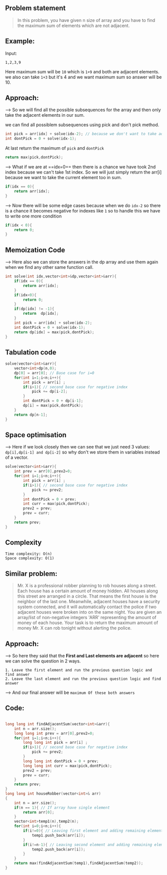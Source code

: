 ## Problem statement

>In this problem, you have given n size of array and you have to find the maximum sum of elements which are not adjacent. 

## Example:

Input:
```
1,2,3,9
```

Here maximum sum will be `10` which is `1+9` and both are adjacent elements. we also can take `1+3` but it's 4 and we want maximum sum so answer will be 10.

## Approach:

--> So we will find all the possible subsequences for the array and then only take the adjacent elements in our sum.

we can find all possiblem subsequences using pick and don't pick method.

```cpp
int pick = arr[idx] + solve(idx-2); // because we don't want to take adjacent element
int dontPick = 0 + solve(idx-1);
```

At last return the maximum of `pick` and `dontPick`

```cpp
return max(pick,dontPick);
```

--> What if we are at ==idx=0== then there is a chance we have took 2nd index because we can't take 1st index. So we will just simply return the arr[i] because we want to take the current element too in sum.

```cpp
if(idx == 0){
	return arr[idx];
}
```

--> Now there will be some edge cases because when we do `idx-2` so there is a chance it becomes negative for indexes like `1` so to handle this we have to write one more condition

```cpp
if(idx < 0){
	return 0;
}
```

## Memoization Code

--> Here also we can store the answers in the dp array and use them again when we find any other same function call.

```cpp
int solve(int idx,vector<int>&dp,vector<int>&arr){
	if(idx == 0){
		return arr[idx];
	}
	if(idx<0){
		return 0;
	}
	if(dp[idx] != -1){
		return  dp[idx];
	}
	int pick = arr[idx] + solve(idx-2);
	int dontPick = 0 + solve(idx-1);
	return dp[idx] = max(pick,dontPick);
}
```

## Tabulation code

```cpp
solve(vector<int>&arr){
	vector<int>dp(n,0);
	dp[0] = arr[0]; // Base case for i=0
	for(int i=1;i<n;i++){
		int pick = arr[i] ;
		if(i>1){ // second base case for negative index
			pick += dp[i-2];
		}
		int dontPick = 0 + dp[i-1];
		dp[i] = max(pick,dontPick);
	}
	return dp[n-1];
}
```

## Space optimisation 

--> Here if we look closely then we can see that we just need 3 values: `dp[i],dp[i-1] and dp[i-2]` so why don't we store them in variables instead of a vector.

```cpp
solve(vector<int>&arr){
	int prev = arr[0],prev2=0;
	for(int i=1;i<n;i++){
		int pick = arr[i] ;
		if(i>1){ // second base case for negative index
			pick += prev2;
		}
		int dontPick = 0 + prev;
		int curr = max(pick,dontPick);
		prev2 = prev;
		prev = curr;
	}
	return prev;
}
```

## Complexity

```
Time complexity: O(n)
Space complexity: O(1)
```

## Similar problem:

>Mr. X is a professional robber planning to rob houses along a street. Each house has a certain amount of money hidden. All houses along this street are arranged in a circle. That means the first house is the neighbor of the last one. Meanwhile, adjacent houses have a security system connected, and it will automatically contact the police if two adjacent houses were broken into on the same night.
>You are given an array/list of non-negative integers 'ARR' representing the amount of money of each house. Your task is to return the maximum amount of money Mr. X can rob tonight without alerting the police.

## Approach:

--> So here they said that the **First and Last elements are adjacent** so here we can solve the question in 2 ways.

```
1. Leave the first element and run the previous question logic and find answer
2. Leave the last element and run the previous question logic and find answer
```

--> And our final answer will be `maximum Of these both answers` 

## Code:

```cpp

long long int findAdjacentSum(vector<int>&arr){
	int n = arr.size();
    long long int prev = arr[0],prev2=0;
	for(int i=1;i<n;i++){
		long long int pick = arr[i] ;
		if(i>1){ // second base case for negative index
			pick += prev2;
		}
		long long int dontPick = 0 + prev;
		long long int curr = max(pick,dontPick);
		prev2 = prev;
		prev = curr;
	}
	return prev;
}
long long int houseRobber(vector<int>& arr)
{
	int n = arr.size();
	if(n == 1){ // If array have single element
		return arr[0];
	}
	vector<int>temp1(n),temp2(n);
	for(int i=0;i<n;i++){
		if(i!=0){ // Leaving first element and adding remaining elements in temp1
			temp1.push_back(arr[i]);
		}
		if(i!=n-1){ // Leaving second element and adding remaining elements in temp2
			temp2.push_back(arr[i]);
		}
	}
	return max(findAdjacentSum(temp1),findAdjacentSum(temp2));
}
```
